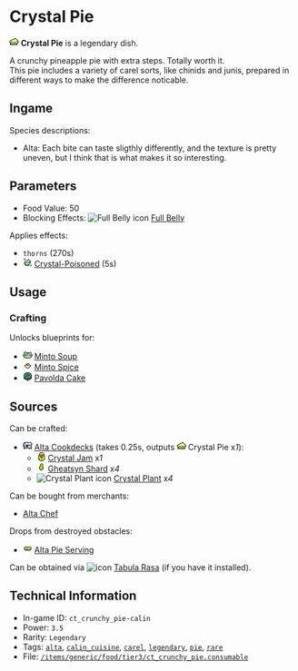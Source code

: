 # Crystal Pie

<img src="https://raw.githubusercontent.com/Ceterai/Enternia/main/items/generic/food/tier3/ct_crunchy_pie.png" alt="Crystal Pie icon" loading="lazy" width="auto" height="16px"/> **Crystal Pie** is a legendary dish.

A crunchy pineapple pie with extra steps. Totally worth it.  
This pie includes a variety of carel sorts, like chinids and junis, prepared in different ways to make the difference noticable.

## Ingame

Species descriptions:

- Alta: Each bite can taste sligthly differently, and the texture is pretty uneven, but I think that is what makes it so interesting.

## Parameters

- Food Value: 50
- Blocking Effects:  <img src="https://starbounder.org/mediawiki/images/6/60/Status_Well_Fed.png" alt="Full Belly icon" loading="lazy" width="16px" height="16px"/> [Full Belly](https://starbounder.org/Full_Belly)

Applies effects:

- `thorns` (270s)
- <img src="https://raw.githubusercontent.com/Ceterai/Enternia/main/stats/effects/ct_crystal_poison.png" alt="Crystal-Poisoned icon" loading="lazy" width="auto" height="16px"/> [Crystal-Poisoned](https://ceterai.github.io/MyEnternia/Wiki/Crystal-Poisoned) (5s)

## Usage

### Crafting

Unlocks blueprints for:

- <img src="https://raw.githubusercontent.com/Ceterai/Enternia/main/items/generic/food/tier4/ct_minto_soup.png" alt="Minto Soup icon" loading="lazy" width="auto" height="16px"/> [Minto Soup](https://ceterai.github.io/MyEnternia/Wiki/MintoSoup)
- <img src="https://raw.githubusercontent.com/Ceterai/Enternia/main/items/generic/food/other/ct_minto_spice.png" alt="Minto Spice icon" loading="lazy" width="auto" height="16px"/> [Minto Spice](https://ceterai.github.io/MyEnternia/Wiki/MintoSpice)
- <img src="https://raw.githubusercontent.com/Ceterai/Enternia/main/items/generic/food/tier4/ct_pavolda_cake.png" alt="Pavolda Cake icon" loading="lazy" width="auto" height="16px"/> [Pavolda Cake](https://ceterai.github.io/MyEnternia/Wiki/PavoldaCake)

## Sources

Can be crafted:

- ![ ](https://raw.githubusercontent.com/Ceterai/Enternia/main/objects/alta/cooking/cookdecks/icon.png) [Alta Cookdecks](https://ceterai.github.io/MyEnternia/Wiki/AltaCookdecks) (takes 0.25s, outputs <img src="https://raw.githubusercontent.com/Ceterai/Enternia/main/items/generic/food/tier3/ct_crunchy_pie.png" alt="Crystal Pie icon" loading="lazy" width="auto" height="16px"/> Crystal Pie x*1*):
  - <img src="https://raw.githubusercontent.com/Ceterai/Enternia/main/items/generic/food/tier1/ct_crystal_jam.png" alt="Crystal Jam icon" loading="lazy" width="auto" height="16px"/> [Crystal Jam](https://ceterai.github.io/MyEnternia/Wiki/CrystalJam) x*1*
  - <img src="https://raw.githubusercontent.com/Ceterai/Enternia/main/items/throwables/ct_gheatsyn_shard.png" alt="Gheatsyn Shard icon" loading="lazy" width="auto" height="16px"/> [Gheatsyn Shard](https://ceterai.github.io/MyEnternia/Wiki/GheatsynShard) x*4*
  - <img src="https://starbounder.org/mediawiki/images/f/f2/Crystal_Plant.png" alt="Crystal Plant icon" loading="lazy" width="13px" height="12px"/> [Crystal Plant](https://starbounder.org/Crystal_Plant) x*4*

Can be bought from merchants:

- [Alta Chef](https://ceterai.github.io/MyEnternia/Wiki/AltaChef)

Drops from destroyed obstacles:

- <img src="https://raw.githubusercontent.com/Ceterai/Enternia/main/objects/alta/special/food/pie/icon.png" alt="Alta Pie Serving icon" loading="lazy" width="auto" height="16px"/> [Alta Pie Serving](https://ceterai.github.io/MyEnternia/Wiki/AltaPieServing)

Can be obtained via <img src="https://steamuserimages-a.akamaihd.net/ugc/263843960696222713/3EC9A7C005541F7D577EBCB8C5736B4EFC9973D6/" alt="icon" width="8" height="12"/> [Tabula Rasa](https://community.playstarbound.com/resources/the-tabula-rasa.3222/) (if you have it installed).

## Technical Information

- In-game ID: `ct_crunchy_pie-calin`
- Power: `3.5`
- Rarity: `Legendary`
- Tags: [`alta`](https://ceterai.github.io/MyEnternia/Wiki/Tags/Alta), [`calin_cuisine`](https://ceterai.github.io/MyEnternia/Wiki/Tags/CalinCuisine), [`carel`](https://ceterai.github.io/MyEnternia/Wiki/Tags/Carel), [`legendary`](https://ceterai.github.io/MyEnternia/Wiki/Tags/Legendary), [`pie`](https://ceterai.github.io/MyEnternia/Wiki/Tags/Pie), [`rare`](https://ceterai.github.io/MyEnternia/Wiki/Tags/Rare)
- File: [`/items/generic/food/tier3/ct_crunchy_pie.consumable`](https://github.com/Ceterai/Enternia/blob/main/items/generic/food/tier3/ct_crunchy_pie.consumable)
